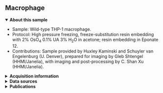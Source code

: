 ## Macrophage
<details open><summary><b>About this sample</b></summary>
<ul>
<li>Sample: Wild-type THP-1 macrophage.</li>
<li>Protocol: High pressure freezing, freeze-substitution resin embedding with 2% OsO<sub>4</sub> 0.1% UA 3% H<sub>2</sub>O in acetone; resin embedding in Eponate 12.</li>
<li>Contributions: Sample provided by Huxley Kaminski and Schuyler van Engelenburg (U. Denver), prepared for imaging by Gleb Shtengel (HHMI/Janelia), with imaging and post-processing by C. Shan Xu (HHMI/Janelia).</li></ul>
</details><details closed><summary><b>Acquisition information</b></summary>
<ul>
<li>EHT (kV): 1.2</li>
<li>Bias (V): 0</li>
<li>Imaging current (nA): 0.25</li>
<li>Scanning speed (MHz): 0.2</li>
<li>Imaging duration (days): 20</li>
<li>Data size (GB): 217</li>
<li>Final voxel size (nm): 4 x 4 x 4 (X, Y, Z)</li>
<li>Data dimensions (µm): 40 x 8 x 44 (X, Y, Z</li>
<li>Imaging start date: 11/11/2018</li></ul>
</details><details closed><summary><b>Data sources</b></summary>
<ul>
<li>fibsem/aligned: SIFT-aligned raw FIB-SEM data</li></ul>
</details><details closed><summary><b>Publications</b></summary>
<ul></ul>
</details>
